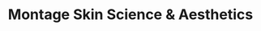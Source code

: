 ---
title: "Montage Skin Science & Aesthetics"
url: /silang/montage-skin-science-and-aesthetics/
shop: beauty
---